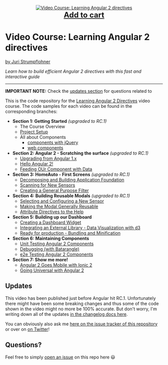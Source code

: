 <p align="center">
  <a href="https://goo.gl/iJKPUi">
    <img src="https://dz13w8afd47il.cloudfront.net/sites/default/files/imagecache/ppv4_main_book_cover/bookretailers/9781785884702.jpg" alt="Video Course: Learning Angular 2 directives" />
  </a>
  <br />
  <a href="https://goo.gl/iJKPUi" style="font-size:24px;font-weight:bold">Add to cart</a>
</p>

# Video Course: Learning Angular 2 directives

[by Juri Strumpflohner](https://twitter.com/juristr)

_Learn how to build efficient Angular 2 directives with this fast and interactive guide_

---

**IMPORTANT NOTE:** Check the [updates section]() for questions related to 

This is the code repository for the [Learning Angular 2 Directives](https://goo.gl/iJKPUi) video course. The code
samples for each video can be found in the corresponding branches:

- **Section 1: Getting Started** _(upgraded to RC.1)_
  - The Course Overview
  - [Project Setup](https://github.com/juristr/learning-angular2-directives-course/tree/1.2-project-setup)
  - All about Components
    - [components with jQuery](https://github.com/juristr/learning-angular2-directives-course/tree/1.3.1-jquery-component)
    - [web components](https://github.com/juristr/learning-angular2-directives-course/tree/1.3.2-vanilla-components)
- **Section 2: Angular 2 - Scratching the surface** _(upgraded to RC.1)_
  - [Upgrading from Angular 1.x](https://github.com/juristr/learning-angular2-directives-course/tree/2.1-upgrade-ng-1)
  - [Hello Angular 2!](https://github.com/juristr/learning-angular2-directives-course/tree/2.2-hello-angular2)
  - [Feeding OUr Component with Data](https://github.com/juristr/learning-angular2-directives-course/tree/2.3-feeding-with-data)
- **Section 3: HomeAuto - First Screens** _(upgraded to RC.1)_
  - [Decomposing and Building Application Foundation](https://github.com/juristr/learning-angular2-directives-course/tree/3.1-decompose-app-foundation-v2)
  - [Scanning for New Sensors](https://github.com/juristr/learning-angular2-directives-course/tree/3.2-scanning-new-sensors-v2)
  - [Creating a General Purpose Filter](https://github.com/juristr/learning-angular2-directives-course/tree/3.3-general-purpose-filter-v2)
- **Section 4: Building Reusable Modals** _(upgraded to RC.1)_
  - [Selecting and Configuring a New Sensor](https://github.com/juristr/learning-angular2-directives-course/tree/4.1-configure-sensor-v2)
  - [Making the Modal Generally Reusable](https://github.com/juristr/learning-angular2-directives-course/tree/4.2-modal-reusable-v2)
  - [Attribute Directives to the Help](https://github.com/juristr/learning-angular2-directives-course/tree/4.3-attribute-directives-v2)
- **Section 5: Building up our Dashboard**
  - [Creating a Dashboard Widget](https://github.com/juristr/learning-angular2-directives-course/tree/5.1-create-dashboard-widget-v2)
  - [Integrating an External Library - Data Visualization with d3](https://github.com/juristr/learning-angular2-directives-course/tree/5.2-integrate-d3-v2)
  - [Ready for production - Bundling and Minification](https://github.com/juristr/learning-angular2-directives-course/tree/5.3-ready-for-production-v2)
- **Section 6: Maintaining Components**
  - [Unit Testing Angular 2 Components](https://github.com/juristr/learning-angular2-directives-course/tree/6.1-unittesting-v2)
  - [Debugging (with Batarangle)](https://github.com/juristr/learning-angular2-directives-course/tree/6.2-debugging-v2)
  - [e2e Testing Angular 2 Components](https://github.com/juristr/learning-angular2-directives-course/tree/6.3-ui-testing-protractor-v2)
- **Section 7: Show me more!**
  - [Angular 2 Goes Mobile with Ionic 2](https://github.com/juristr/learning-angular2-directives-course/tree/7.1-ionic)
  - [Going Universal with Angular 2](https://github.com/juristr/learning-angular2-directives-course/tree/7.2-angular-universal-v2)


## Updates

This video has been published just before Angular hit RC.1. Unfortunately there might have been some breaking changes and thus some of the code shown in the video might no more be 100% accurate. But don't worry, I'm writing down all of the updates [in the changelog docs here](CHANGELOG.MD). 

You can obviously also ask me [here on the issue tracker of this repository](https://github.com/juristr/learning-angular2-directives-course/issues) or over on [on Twitter](https://twitter.com/juristr)!

## Questions?

Feel free to simply [open an issue](https://github.com/juristr/learning-angular2-directives-course/issues) on this repo here :smiley:
